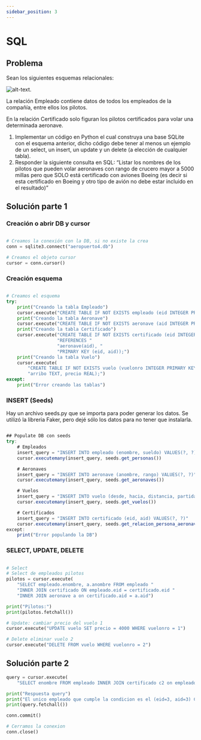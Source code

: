 ```yaml
---
sidebar_position: 3 
---
```

# SQL

## Problema

Sean los siguientes esquemas relacionales:

![alt-text](https://i.imgur.com/N1lX2dF.png).


La relación Empleado contiene datos de todos los empleados de la compañía, entre
ellos los pilotos.

En la relación Certificado solo figuran los pilotos certificados para volar una
determinada aeronave.

1. Implementar un código en Python el cual construya una base SQLite con el esquema
anterior, dicho código debe tener al menos un ejemplo de un select, un insert, un
update y un delete (a elección de cualquier tabla).
2. Responder la siguiente consulta en SQL:
“Listar los nombres de los pilotos que pueden volar aeronaves con rango de crucero
mayor a 5000 millas pero que SOLO está certificado con aviones Boeing (es decir si
esta certificado en Boeing y otro tipo de avión no debe estar incluido en el resultado)”


## Solución parte 1

### Creación o abrir DB y cursor

```py

# Creamos la conexión con la DB, si no existe la crea
conn = sqlite3.connect("aeropuerto4.db")

# Creamos el objeto cursor
cursor = conn.cursor()

```

### Creación esquema

```py

# Creamos el esquema
try:
    print("Creando la tabla Empleado")
    cursor.execute("CREATE TABLE IF NOT EXISTS empleado (eid INTEGER PRIMARY KEY, enombre TEXT, sueldo REAL);")
    print("Creando la tabla Aeronave")
    cursor.execute("CREATE TABLE IF NOT EXISTS aeronave (aid INTEGER PRIMARY KEY, anombre TEXT, rango INTEGER);")
    print("Creando la tabla Certificado")
    cursor.execute("CREATE TABLE IF NOT EXISTS certificado (eid INTEGER REFERENCES empleado(eid), aid INTEGER "
                   "REFERENCES "
                   "aeronave(aid), "
                   "PRIMARY KEY (eid, aid));")
    print("Creando la tabla Vuelo")
    cursor.execute(
        "CREATE TABLE IF NOT EXISTS vuelo (vuelonro INTEGER PRIMARY KEY, desde TEXT, hacia TEXT, distancia TEXT, partida TEXT, "
        "arribo TEXT, precio REAL);")
except:
    print("Error creando las tablas")

```

### INSERT (Seeds)

Hay un archivo seeds.py que se importa para poder generar los datos. 
Se utilizó la libreria Faker, pero dejé sólo los datos para no tener que instalarla.



```js

## Populate DB con seeds
try:
    # Empleados
    insert_query = "INSERT INTO empleado (enombre, sueldo) VALUES(?, ?)"
    cursor.executemany(insert_query, seeds.get_personas())

    # Aeronaves
    insert_query = "INSERT INTO aeronave (anombre, rango) VALUES(?, ?)"
    cursor.executemany(insert_query, seeds.get_aeronaves())

    # Vuelos
    insert_query = "INSERT INTO vuelo (desde, hacia, distancia, partida, arribo, precio) VALUES(?,?,?,?,?,?)"
    cursor.executemany(insert_query, seeds.get_vuelos())

    # Certificados
    insert_query = "INSERT INTO certificado (eid, aid) VALUES(?, ?)"
    cursor.executemany(insert_query, seeds.get_relacion_persona_aeronave())
except:
    print("Error populando la DB")

```

### SELECT, UPDATE, DELETE

```py 

# Select
# Select de empleados pilotos
pilotos = cursor.execute(
    "SELECT empleado.enombre, a.anombre FROM empleado "
    "INNER JOIN certificado ON empleado.eid = certificado.eid "
    "INNER JOIN aeronave a on certificado.aid = a.aid")

print("Pilotos:")
print(pilotos.fetchall())

# Update: cambiar precio del vuelo 1
cursor.execute("UPDATE vuelo SET precio = 4000 WHERE vuelonro = 1")

# Delete eliminar vuelo 2
cursor.execute("DELETE FROM vuelo WHERE vuelonro = 2")
```

## Solución parte 2

```py
query = cursor.execute(
    "SELECT enombre FROM empleado INNER JOIN certificado c2 on empleado.eid = c2.eid WHERE empleado.eid NOT IN (SELECT e.eid as rango FROM empleado e INNER JOIN certificado c on e.eid = c.eid INNER JOIN aeronave a on a.aid = c.aid WHERE a.rango < 5000 or a.anombre NOT LIKE '%Boeing%')")

print("Respuesta query")
print("El unico empleado que cumple la condicion es el (eid=3, aid=3) Carrie Wood")
print(query.fetchall())

conn.commit()

# Cerramos la conexion
conn.close()

```

